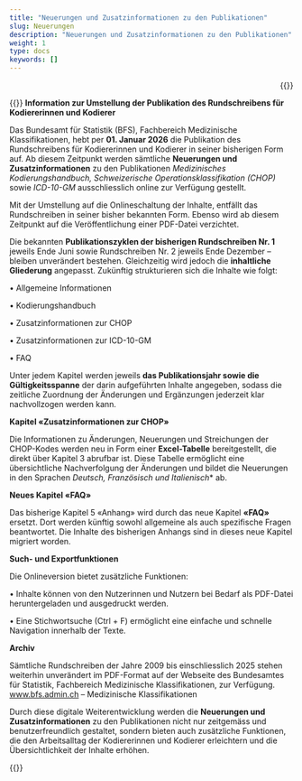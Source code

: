 ```yaml
---
title: "Neuerungen und Zusatzinformationen zu den Publikationen"
slug: Neuerungen
description: "Neuerungen und Zusatzinformationen zu den Publikationen"
weight: 1
type: docs
keywords: []
---
```



<p style="text-align: right;">{{<printButton>}}


{{<markdown>}}
**Information zur Umstellung der Publikation des Rundschreibens für Kodiererinnen und Kodierer**
  
Das Bundesamt für Statistik (BFS), Fachbereich Medizinische Klassifikationen, hebt per **01. Januar 2026** die Publikation des Rundschreibens für Kodiererinnen und Kodierer in seiner bisherigen Form auf. Ab diesem Zeitpunkt werden sämtliche **Neuerungen und Zusatzinformationen** zu den Publikationen *Medizinisches Kodierungshandbuch, Schweizerische Operationsklassifikation (CHOP)* sowie *ICD-10-GM* ausschliesslich online zur Verfügung gestellt.
  
Mit der Umstellung auf die Onlineschaltung der Inhalte, entfällt das Rundschreiben in seiner bisher bekannten Form. Ebenso wird ab diesem Zeitpunkt auf die Veröffentlichung einer PDF-Datei verzichtet. 
  
Die bekannten **Publikationszyklen der bisherigen Rundschreiben Nr. 1** jeweils Ende Juni sowie Rundschreiben Nr. 2 jeweils Ende Dezember – bleiben unverändert bestehen. Gleichzeitig wird jedoch die **inhaltliche Gliederung** angepasst. Zukünftig strukturieren sich die Inhalte wie folgt:
  
• Allgemeine Informationen
  
• Kodierungshandbuch
  
• Zusatzinformationen zur CHOP
  
• Zusatzinformationen zur ICD-10-GM
  
• FAQ
  
  
  
Unter jedem Kapitel werden jeweils **das Publikationsjahr sowie die Gültigkeitsspanne** der darin aufgeführten Inhalte angegeben, sodass die zeitliche Zuordnung der Änderungen und Ergänzungen jederzeit klar nachvollzogen werden kann.
  
**Kapitel «Zusatzinformationen zur CHOP»**  

Die Informationen zu Änderungen, Neuerungen und Streichungen der CHOP-Kodes werden neu in Form einer **Excel-Tabelle** bereitgestellt, die direkt über Kapitel 3 abrufbar ist. Diese Tabelle ermöglicht eine übersichtliche Nachverfolgung der Änderungen und bildet die Neuerungen in den Sprachen *Deutsch, Französisch und Italienisch** ab.
  
**Neues Kapitel «FAQ»**  

Das bisherige Kapitel 5 «Anhang» wird durch das neue Kapitel **«FAQ»** ersetzt. Dort werden künftig sowohl allgemeine als auch spezifische Fragen beantwortet. Die Inhalte des bisherigen Anhangs sind in dieses neue Kapitel migriert worden.

**Such- und Exportfunktionen**  
  
Die Onlineversion bietet zusätzliche Funktionen:
  
• Inhalte können von den Nutzerinnen und Nutzern bei Bedarf als PDF-Datei heruntergeladen und ausgedruckt werden.
  
• Eine Stichwortsuche (Ctrl + F) ermöglicht eine einfache und schnelle Navigation innerhalb der Texte.
  

    
**Archiv**  

Sämtliche Rundschreiben der Jahre 2009 bis einschliesslich 2025 stehen weiterhin unverändert im PDF-Format auf der Webseite des Bundesamtes für Statistik, Fachbereich Medizinische Klassifikationen, zur Verfügung.  
<a href="https://www.bfs.admin.ch/bfs/de/home/statistiken/gesundheit/nomenklaturen/medkk/instrumente-medizinische-kodierung.html">
www.bfs.admin.ch – Medizinische Klassifikationen</a>
  
Durch diese digitale Weiterentwicklung werden die **Neuerungen und Zusatzinformationen** zu den Publikationen nicht nur zeitgemäss und benutzerfreundlich gestaltet, sondern bieten auch zusätzliche Funktionen, die den Arbeitsalltag der Kodiererinnen und Kodierer erleichtern und die Übersichtlichkeit der Inhalte erhöhen.


{{</markdown>}}
